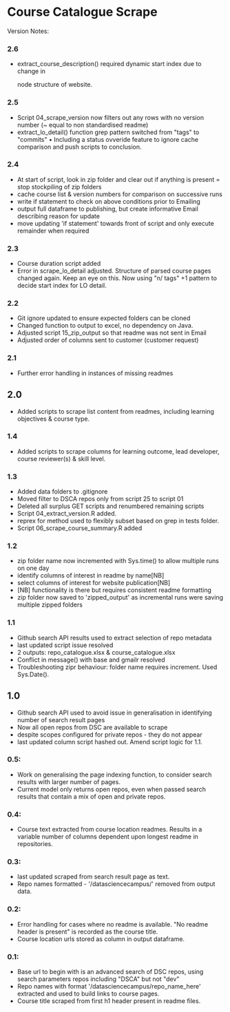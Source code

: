 # Course Catalogue Scrape

Version Notes:

### 2.6
* extract_course_description() required dynamic start index due to change in <p> node structure of website.


### 2.5
* Script 04_scrape_version now filters out any rows with no version number (~ equal to non standardised readme)
* extract_lo_detail() function grep pattern switched from "tags" to "commits"
• Including a status ovveride feature to ignore cache comparison and push scripts to conclusion.

### 2.4
* At start of script, look in zip folder and clear out if anything is present = stop stockpiling of zip folders
* cache course list & version numbers for comparison on successive runs
* write if statement to check on above conditions prior to Emailing
* output full dataframe to publishing, but create informative Email describing reason for update
* move updating 'if statement' towards front of script and only execute remainder when required


### 2.3
* Course duration script added
* Error in scrape_lo_detail adjusted. Structure of parsed course pages changed again. Keep an eye on this. Now using "n/          tags" +1 pattern to decide start index for LO detail.


### 2.2
* Git ignore updated to ensure expected folders can be cloned
* Changed function to output to excel, no dependency on Java.
* Adjusted script 15_zip_output so that readme was not sent in Email
* Adjusted order of columns sent to customer (customer request)

### 2.1
* Further error handling in instances of missing readmes

## 2.0
* Added scripts to scrape list content from readmes, including learning objectives & course type.


### 1.4
* Added scripts to scrape columns for learning outcome, lead developer, course reviewer(s) & skill level.


### 1.3
* Added data folders to .gitignore
* Moved filter to DSCA repos only from script 25 to script 01
* Deleted all surplus GET scripts and renumbered remaining scripts
* Script 04_extract_version.R added.
* reprex for method used to flexibly subset based on grep in tests folder.
* Script 06_scrape_course_summary.R added 

### 1.2
* zip folder name now incremented with Sys.time() to allow multiple runs on one day
* identify columns of interest in readme by name[NB]
* select columns of interest for website publication[NB]
* [NB] functionality is there but requires consistent readme formatting
* zip folder now saved to 'zipped_output' as incremental runs were saving multiple zipped folders


### 1.1
* Github search API results used to extract selection of repo metadata
* last updated script issue resolved
* 2 outputs: repo_catalogue.xlsx & course_catalogue.xlsx
* Conflict in message() with base and gmailr resolved
* Troubleshooting zipr behaviour: folder name requires increment. Used Sys.Date().


## 1.0
* Github search API used to avoid issue in generalisation in identifying number of search result pages
* Now all open repos from DSC are available to scrape
* despite scopes configured for private repos - they do not appear
* last updated column script hashed out. Amend script logic for 1.1.

### 0.5:
* Work on generalising the page indexing function, to consider search results with larger number of pages. <ongoing>
* Current model only returns open repos, even when passed search results that contain a mix of open and private repos. 

### 0.4:
* Course text extracted from course location readmes. Results in a variable number of columns dependent upon longest readme in repositories. 

### 0.3: 
* last updated scraped from search result page as text.
* Repo names formatted - '/datasciencecampus/' removed from output data.


### 0.2:
* Error handling for cases where no readme is available. "No readme header is present" is recorded as the course title.
* Course location urls stored as column in output dataframe. 


### 0.1: 
* Base url to begin with is an advanced search of DSC repos, using search parameters repos including "DSCA" but not "dev"
* Repo names with format '/datasciencecampus/repo_name_here' extracted and used to build links to course pages.
* Course title scraped from first h1 header present in readme files. 